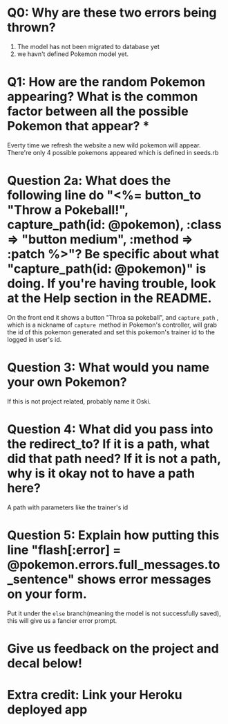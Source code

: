 # Q0: Why are these two errors being thrown?

1. The model has not been migrated to database yet
2. we havn't defined Pokemon model yet.

# Q1: How are the random Pokemon appearing? What is the common factor between all the possible Pokemon that appear? *

Everty time we refresh the website a new wild pokemon will appear. There're only 4 possible pokemons appeared which is defined in seeds.rb

# Question 2a: What does the following line do "<%= button_to "Throw a Pokeball!", capture_path(id: @pokemon), :class => "button medium", :method => :patch %>"? Be specific about what "capture_path(id: @pokemon)" is doing. If you're having trouble, look at the Help section in the README.

On the front end it shows a button "Throa sa pokeball", and `capture_path` , which is a nickname of  `capture `method in Pokemon's controller, will grab the id of this pokemon generated and set this pokemon's trainer id to the logged in user's id.

# Question 3: What would you name your own Pokemon?

If this is not project related, probably name it Oski. 

# Question 4: What did you pass into the redirect_to? If it is a path, what did that path need? If it is not a path, why is it okay not to have a path here?

A path with parameters like the trainer's id

# Question 5: Explain how putting this line "flash[:error] = @pokemon.errors.full_messages.to_sentence" shows error messages on your form.

Put it under the `else` branch(meaning the model is not successfully saved), this will give us a fancier error prompt.

# Give us feedback on the project and decal below!

# Extra credit: Link your Heroku deployed app
